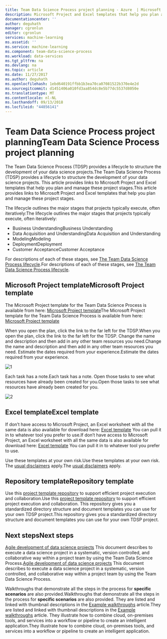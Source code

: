 ```yaml
---
title: Team Data Science Process project planning - Azure  | Microsoft Docs
description: Microsoft Project and Excel templates that help you plan and manage data science projects.
documentationcenter: ''
author: deguhath
manager: cgronlun
editor: cgronlun
services: machine-learning
ms.assetid: ''
ms.service: machine-learning
ms.component: team-data-science-process
ms.workload: data-services
ms.tgt_pltfrm: na
ms.devlang: na
ms.topic: article
ms.date: 11/27/2017
ms.author: deguhath
ms.openlocfilehash: 1ebd640191ffbb1b3ea70ca07081522b370e4e2d
ms.sourcegitcommit: d1451406a010fd3aa854dc8e5b77dc5537d8050e
ms.translationtype: MT
ms.contentlocale: nl-NL
ms.lasthandoff: 09/13/2018
ms.locfileid: "44856141"
---
```

# <a name="team-data-science-process-project-planning"></a><span data-ttu-id="b4b5d-103">Team Data Science Process project planning</span><span class="sxs-lookup"><span data-stu-id="b4b5d-103">Team Data Science Process project planning</span></span>

<span data-ttu-id="b4b5d-104">The Team Data Science Process (TDSP) provides a lifecycle to structure the development of your data science projects.</span><span class="sxs-lookup"><span data-stu-id="b4b5d-104">The Team Data Science Process (TDSP) provides a lifecycle to structure the development of your data science projects.</span></span> <span data-ttu-id="b4b5d-105">This article provides links to Microsoft Project and Excel templates that help you plan and manage these project stages.</span><span class="sxs-lookup"><span data-stu-id="b4b5d-105">This article provides links to Microsoft Project and Excel templates that help you plan and manage these project stages.</span></span>

<span data-ttu-id="b4b5d-106">The lifecycle outlines the major stages that projects typically execute, often iteratively:</span><span class="sxs-lookup"><span data-stu-id="b4b5d-106">The lifecycle outlines the major stages that projects typically execute, often iteratively:</span></span>

- <span data-ttu-id="b4b5d-107">Business Understanding</span><span class="sxs-lookup"><span data-stu-id="b4b5d-107">Business Understanding</span></span>
- <span data-ttu-id="b4b5d-108">Data Acquisition and Understanding</span><span class="sxs-lookup"><span data-stu-id="b4b5d-108">Data Acquisition and Understanding</span></span>
- <span data-ttu-id="b4b5d-109">Modeling</span><span class="sxs-lookup"><span data-stu-id="b4b5d-109">Modeling</span></span>
- <span data-ttu-id="b4b5d-110">Deployment</span><span class="sxs-lookup"><span data-stu-id="b4b5d-110">Deployment</span></span>
- <span data-ttu-id="b4b5d-111">Customer Acceptance</span><span class="sxs-lookup"><span data-stu-id="b4b5d-111">Customer Acceptance</span></span>

<span data-ttu-id="b4b5d-112">For descriptions of each of these stages, see [The Team Data Science Process lifecycle](https://docs.microsoft.com/azure/machine-learning/team-data-science-process/lifecycle).</span><span class="sxs-lookup"><span data-stu-id="b4b5d-112">For descriptions of each of these stages, see [The Team Data Science Process lifecycle](https://docs.microsoft.com/azure/machine-learning/team-data-science-process/lifecycle).</span></span>

 
## <a name="microsoft-project-template"></a><span data-ttu-id="b4b5d-113">Microsoft Project template</span><span class="sxs-lookup"><span data-stu-id="b4b5d-113">Microsoft Project template</span></span>

<span data-ttu-id="b4b5d-114">The Microsoft Project template for the Team Data Science Process is available from here: [Microsoft Project template](https://github.com/Azure/Azure-MachineLearning-DataScience/blob/master/Team-Data-Science-Process/Project-Planning-and-Governance/Advanced%20Analytics%20Microsoft%20Project%20Plan.mpp)</span><span class="sxs-lookup"><span data-stu-id="b4b5d-114">The Microsoft Project template for the Team Data Science Process is available from here: [Microsoft Project template](https://github.com/Azure/Azure-MachineLearning-DataScience/blob/master/Team-Data-Science-Process/Project-Planning-and-Governance/Advanced%20Analytics%20Microsoft%20Project%20Plan.mpp)</span></span> 

<span data-ttu-id="b4b5d-115">When you open the plan, click the link to the far left for the TDSP.</span><span class="sxs-lookup"><span data-stu-id="b4b5d-115">When you open the plan, click the link to the far left for the TDSP.</span></span> <span data-ttu-id="b4b5d-116">Change the name and description and then add in any other team resources you need.</span><span class="sxs-lookup"><span data-stu-id="b4b5d-116">Change the name and description and then add in any other team resources you need.</span></span> <span data-ttu-id="b4b5d-117">Estimate the dates required from your experience.</span><span class="sxs-lookup"><span data-stu-id="b4b5d-117">Estimate the dates required from your experience.</span></span>

![1](./media/team-data-science-process-project-templates/ms-project-templates.png)

<span data-ttu-id="b4b5d-119">Each task has a note.</span><span class="sxs-lookup"><span data-stu-id="b4b5d-119">Each task has a note.</span></span> <span data-ttu-id="b4b5d-120">Open those tasks to see what resources have already been created for you.</span><span class="sxs-lookup"><span data-stu-id="b4b5d-120">Open those tasks to see what resources have already been created for you.</span></span>

![2](./media/team-data-science-process-project-templates/ms-project-template-task.png)


## <a name="excel-template"></a><span data-ttu-id="b4b5d-122">Excel template</span><span class="sxs-lookup"><span data-stu-id="b4b5d-122">Excel template</span></span>

<span data-ttu-id="b4b5d-123">If don’t have access to Microsoft Project, an Excel worksheet with all the same data is also available for download here: [Excel template](https://github.com/Azure/Azure-MachineLearning-DataScience/blob/master/Team-Data-Science-Process/Project-Planning-and-Governance/Advanced%20Analytics%20Microsoft%20Project%20Plan.xlsx) You can pull it in to whatever tool you prefer to use.</span><span class="sxs-lookup"><span data-stu-id="b4b5d-123">If don’t have access to Microsoft Project, an Excel worksheet with all the same data is also available for download here: [Excel template](https://github.com/Azure/Azure-MachineLearning-DataScience/blob/master/Team-Data-Science-Process/Project-Planning-and-Governance/Advanced%20Analytics%20Microsoft%20Project%20Plan.xlsx) You can pull it in to whatever tool you prefer to use.</span></span>

<span data-ttu-id="b4b5d-124">Use these templates at your own risk.</span><span class="sxs-lookup"><span data-stu-id="b4b5d-124">Use these templates at your own risk.</span></span> <span data-ttu-id="b4b5d-125">The [usual disclaimers](https://www.gnu.org/licenses/gpl-3.0.en.html) apply.</span><span class="sxs-lookup"><span data-stu-id="b4b5d-125">The [usual disclaimers](https://www.gnu.org/licenses/gpl-3.0.en.html) apply.</span></span>

## <a name="repository-template"></a><span data-ttu-id="b4b5d-126">Repository template</span><span class="sxs-lookup"><span data-stu-id="b4b5d-126">Repository template</span></span>

<span data-ttu-id="b4b5d-127">Use this [project template repository](https://github.com/Azure/Azure-TDSP-ProjectTemplate) to support efficient project execution and collaboration.</span><span class="sxs-lookup"><span data-stu-id="b4b5d-127">Use this [project template repository](https://github.com/Azure/Azure-TDSP-ProjectTemplate) to support efficient project execution and collaboration.</span></span> <span data-ttu-id="b4b5d-128">This repository gives you a standardized directory structure and document templates you can use for your own TDSP project.</span><span class="sxs-lookup"><span data-stu-id="b4b5d-128">This repository gives you a standardized directory structure and document templates you can use for your own TDSP project.</span></span>

## <a name="next-steps"></a><span data-ttu-id="b4b5d-129">Next steps</span><span class="sxs-lookup"><span data-stu-id="b4b5d-129">Next steps</span></span>

<span data-ttu-id="b4b5d-130">[Agile development of data science projects](agile-development.md) This document describes to execute a data science project in a systematic, version controlled, and collaborative way within a project team by using the Team Data Science Process.</span><span class="sxs-lookup"><span data-stu-id="b4b5d-130">[Agile development of data science projects](agile-development.md) This document describes to execute a data science project in a systematic, version controlled, and collaborative way within a project team by using the Team Data Science Process.</span></span>

<span data-ttu-id="b4b5d-131">Walkthroughs that demonstrate all the steps in the process for **specific scenarios** are also provided.</span><span class="sxs-lookup"><span data-stu-id="b4b5d-131">Walkthroughs that demonstrate all the steps in the process for **specific scenarios** are also provided.</span></span> <span data-ttu-id="b4b5d-132">They are listed and linked with thumbnail descriptions in the [Example walkthroughs](walkthroughs.md) article.</span><span class="sxs-lookup"><span data-stu-id="b4b5d-132">They are listed and linked with thumbnail descriptions in the [Example walkthroughs](walkthroughs.md) article.</span></span> <span data-ttu-id="b4b5d-133">They illustrate how to combine cloud, on-premises tools, and services into a workflow or pipeline to create an intelligent application.</span><span class="sxs-lookup"><span data-stu-id="b4b5d-133">They illustrate how to combine cloud, on-premises tools, and services into a workflow or pipeline to create an intelligent application.</span></span> 


